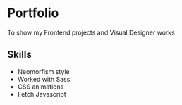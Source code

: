# Portfolio

To show my Frontend projects and Visual Designer works

## Skills

- Neomorfism style
- Worked with Sass
- CSS animations
- Fetch Javascript

